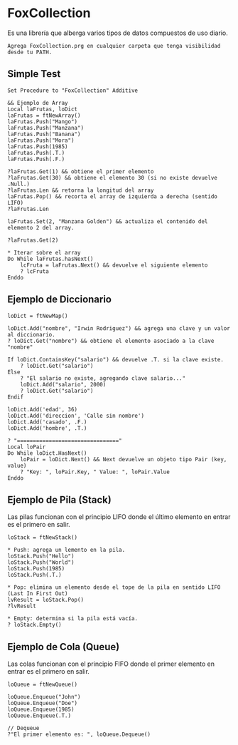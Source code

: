 # FoxCollection
Es una librería que alberga varios tipos de datos compuestos de uso diario. 

```
Agrega FoxCollection.prg en cualquier carpeta que tenga visibilidad desde tu PATH.
```

## Simple Test
```xBase
Set Procedure to "FoxCollection" Additive

&& Ejemplo de Array
Local laFrutas, loDict
laFrutas = ftNewArray()
laFrutas.Push("Mango")
laFrutas.Push("Manzana")
laFrutas.Push("Banana")
laFrutas.Push("Mora")
laFrutas.Push(1985)
laFrutas.Push(.T.)
laFrutas.Push(.F.)

?laFrutas.Get(1) && obtiene el primer elemento
?laFrutas.Get(30) && obtiene el elemento 30 (si no existe devuelve .Null.)
?laFrutas.Len && retorna la longitud del array
laFrutas.Pop() && recorta el array de izquierda a derecha (sentido LIFO)
?laFrutas.Len

laFrutas.Set(2, "Manzana Golden") && actualiza el contenido del elemento 2 del array.

?laFrutas.Get(2)

* Iterar sobre el array
Do While laFrutas.hasNext()
	lcFruta = laFrutas.Next() && devuelve el siguiente elemento
	? lcFruta
Enddo
```

## Ejemplo de Diccionario
```xBase
loDict = ftNewMap()

loDict.Add("nombre", "Irwin Rodriguez") && agrega una clave y un valor al diccionario.
? loDict.Get("nombre") && obtiene el elemento asociado a la clave "nombre"

If loDict.ContainsKey("salario") && devuelve .T. si la clave existe.
	? loDict.Get("salario")
Else
	? "El salario no existe, agregando clave salario..."
	loDict.Add("salario", 2000)
	? loDict.Get("salario")
Endif

loDict.Add('edad', 36)
loDict.Add('direccion', 'Calle sin nombre')
loDict.Add('casado', .F.)
loDict.Add('hombre', .T.)

? "================================"
Local loPair
Do While loDict.HasNext()
	loPair = loDict.Next() && Next devuelve un objeto tipo Pair (key, value)
	? "Key: ", loPair.Key, " Value: ", loPair.Value
Enddo
```

## Ejemplo de Pila (Stack)
Las pilas funcionan con el principio LIFO donde el último elemento en entrar es el primero en salir.
```xBase
loStack = ftNewStack()

* Push: agrega un lemento en la pila.
loStack.Push("Hello")
loStack.Push("World")
loStack.Push(1985)
loStack.Push(.T.)

* Pop: elimina un elemento desde el tope de la pila en sentido LIFO (Last In First Out)
lvResult = loStack.Pop()
?lvResult

* Empty: determina si la pila está vacía.
? loStack.Empty()
```


## Ejemplo de Cola (Queue)
Las colas funcionan con el principio FIFO donde el primer elemento en entrar es el primero en salir.
```xBase
loQueue = ftNewQueue()

loQueue.Enqueue("John")
loQueue.Enqueue("Doe")
loQueue.Enqueue(1985)
loQueue.Enqueue(.T.)

// Dequeue
?"El primer elemento es: ", loQueue.Dequeue()
```

